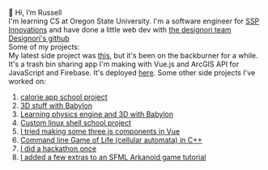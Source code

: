 👋 Hi, I’m Russell <br/>
I'm learning CS at Oregon State University. I'm a software engineer for <a href="https://sspinnovations.com/">SSP Innovations</a> and have done a little web dev with <a href="http://www.designori.net/">the designori team</a> <br/>
<a href="https://github.com/designori-llc">Designori's github</a> <br/>
Some of my projects: <br/>
My latest side project was <a href="https://github.com/rjamesak/bin-share">this</a>, but it's been on the backburner for a while. It's a trash bin sharing app I'm making with Vue.js and ArcGIS API for JavaScript and Firebase. It's deployed <a href="https://trashbin-share.web.app/">here</a>. Some other side projects I've worked on:
1. <a href="https://github.com/rjamesak/CalApp">calorie app school project</a>
2. <a href="https://github.com/jake-designori/system360">3D stuff with Babylon</a>
3. <a href="https://github.com/rjamesak/babylonCannonPhysics">Learning physics engine and 3D with Babylon</a>
4. <a href="https://github.com/rjamesak/smallsh">Custom linux shell school project</a>
5. <a href="https://github.com/rjamesak/threeVueComponents">I tried making some three.js components in Vue</a>
6. <a href="https://github.com/rjamesak/gameOfLife">Command line Game of Life (cellular automata) in C++</a>
7. <a href="https://github.com/kindlehl/Hackathon-W18">I did a hackathon once</a>
8. <a href="https://github.com/rjamesak/SfmlArkanoid">I added a few extras to an SFML Arkanoid game tutorial</a>


<!---
rjamesak/rjamesak is a ✨ special ✨ repository because its `README.md` (this file) appears on your GitHub profile.
You can click the Preview link to take a look at your changes.
--->

